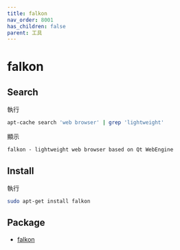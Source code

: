 ```yaml
---
title: falkon
nav_order: 8001
has_children: false
parent: 工具
---
```



# falkon


## Search

執行

``` sh
apt-cache search 'web browser' | grep 'lightweight'
```

顯示

```
falkon - lightweight web browser based on Qt WebEngine
```


## Install

執行

``` sh
sudo apt-get install falkon
```


## Package

* [falkon](https://packages.ubuntu.com/jammy/falkon)
